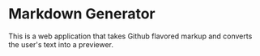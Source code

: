 # Markdown Generator

This is a web application that takes Github flavored markup and converts the user's text into a previewer.